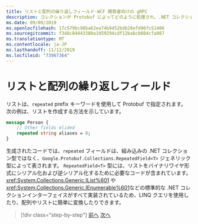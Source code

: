 ```yaml
---
title: リストと配列の繰り返しフィールド-WCF 開発者向けの gRPC
description: コレクションが Protobuf によってどのように処理され、.NET コレクションにどのように関連しているかを理解します。
ms.date: 09/09/2019
ms.openlocfilehash: 17c579bc98ba62ea74b9452bdb28efd96fc51406
ms.sourcegitcommit: f348c84443380a1959294cdf12babcb804cfa987
ms.translationtype: MT
ms.contentlocale: ja-JP
ms.lasthandoff: 11/12/2019
ms.locfileid: "73967364"
---
```

# <a name="repeated-fields-for-lists-and-arrays"></a>リストと配列の繰り返しフィールド

リストは、`repeated` prefix キーワードを使用して Protobuf で指定されます。 次の例は、リストを作成する方法を示しています。

```protobuf
message Person {
    // Other fields elided
    repeated string aliases = 8;
}
```

生成されたコードでは、`repeated` フィールドは、組み込みの .NET コレクション型ではなく、`Google.Protobuf.Collections.RepeatedField<T>` ジェネリック型によって表されます。 `RepeatedField<T>` 型には、リストをバイナリワイヤ形式にシリアル化および逆シリアル化するために必要なコードが含まれています。 <xref:System.Collections.Generic.IList%601> や <xref:System.Collections.Generic.IEnumerable%601>などの標準的な .NET コレクションインターフェイスがすべて実装されているため、LINQ クエリを使用したり、配列やリストに簡単に変換したりできます。

>[!div class="step-by-step"]
>[前へ](protobuf-nested-types.md)
>[次へ](protobuf-reserved.md)
